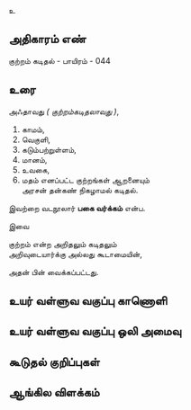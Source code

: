 உ


## அதிகாரம் எண்

குற்றம் கடிதல் - பாயிரம் - 044

## உரை

அஃதாவது _( குற்றம்கடிதலாவது )_,  
1. காமம்,  
2. வெகுளி,  
3. கடும்பற்றுள்ளம்,  
4. மானம்,  
5. உவகை,  
6. மதம்  எனப்பட்ட குற்றங்கள் ஆறனையும்  
அரசன் தன்கண் நிகழாமல் கடிதல்.  

இவற்றை வடநூலார் **பகை வர்க்கம்** என்ப.  

இவை  

குற்றம் என்ற அறிதலும் கடிதலும்  
அறிவுடையார்க்கு அல்லது கூடாமையின்,  

அதன் பின் வைக்கப்பட்டது.


## உயர் வள்ளுவ வகுப்பு காணொளி


## உயர் வள்ளுவ வகுப்பு ஒலி அமைவு 


## கூடுதல் குறிப்புகள்


## ஆங்கில விளக்கம்

